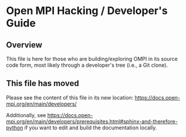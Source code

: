 # Open MPI Hacking / Developer's Guide

## Overview

This file is here for those who are building/exploring OMPI in its
source code form, most likely through a developer's tree (i.e., a
Git clone).

## This file has moved

Please see the content of this file in its new location:
https://docs.open-mpi.org/en/main/developers/

Additionally, see
https://docs.open-mpi.org/en/main/developers/prerequisites.html#sphinx-and-therefore-python
if you want to edit and build the documentation locally.
